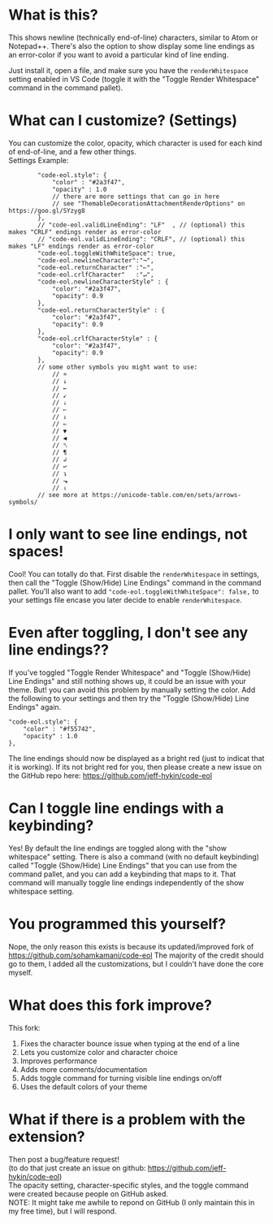 # What is this?
This shows newline (technically end-of-line) characters, similar to Atom or Notepad++. There's also the option to show display some line endings as an error-color if you want to avoid a particular kind of line ending.

Just install it, open a file, and make sure you have the `renderWhitespace` setting enabled in VS Code (toggle it with the "Toggle Render Whitespace" command in the command pallet).

# What can I customize? (Settings)
You can customize the color, opacity, which character is used for each kind of end-of-line, and a few other things.<br>
Settings Example:
```
        "code-eol.style": {
            "color" : "#2a3f47",
            "opacity" : 1.0
            // there are more settings that can go in here
            // see "ThemableDecorationAttachmentRenderOptions" on https://goo.gl/SYzyg8
        },
        // "code-eol.validLineEnding": "LF"  , // (optional) this makes "CRLF" endings render as error-color
        // "code-eol.validLineEnding": "CRLF", // (optional) this makes "LF" endings render as error-color
        "code-eol.toggleWithWhiteSpace": true,
        "code-eol.newlineCharacter":"¬",
        "code-eol.returnCharacter" :"⇠",
        "code-eol.crlfCharacter"   :"↵",
        "code-eol.newlineCharacterStyle" : {
            "color": "#2a3f47",
            "opacity": 0.9
        },
        "code-eol.returnCharacterStyle" : {
            "color": "#2a3f47",
            "opacity": 0.9
        },
        "code-eol.crlfCharacterStyle" : {
            "color": "#2a3f47",
            "opacity": 0.9
        },
        // some other symbols you might want to use:
            // ¤
            // ↓
            // ←
            // ↙
            // ⇣
            // ⇠
            // ⇓
            // ⇐
            // ▼
            // ◀
            // ␤
            // ¶
            // ↲
            // ↩
            // ↴
            // ⬎
            // ⇂
        // see more at https://unicode-table.com/en/sets/arrows-symbols/
```
<!-- <img width="376" src="https://github.com/jeff-hykin/code-eol/blob/master/Screen Shot 2018-05-07 at 11.41.35 PM.png"> -->


# I only want to see line endings, not spaces!
Cool! You can totally do that. First disable the `renderWhitespace` in settings, then call the "Toggle (Show/Hide) Line Endings" command in the command pallet. You'll also want to add `"code-eol.toggleWithWhiteSpace": false,` to your settings file encase you later decide to enable `renderWhitespace`.

# Even after toggling, I don't see any line endings??
If you've toggled "Toggle Render Whitespace" and "Toggle (Show/Hide) Line Endings" and still nothing shows up, it could be an issue with your theme. But! you can avoid this problem by manually setting the color. Add the following to your settings and then try the "Toggle (Show/Hide) Line Endings" again.
```
"code-eol.style": {
    "color" : "#f55742",
    "opacity" : 1.0
},
```
The line endings should now be displayed as a bright red (just to indicat that it is working). If its not bright red for you, then please create a new issue on the GitHub repo here: https://github.com/jeff-hykin/code-eol

# Can I toggle line endings with a keybinding?
Yes! By default the line endings are toggled along with the "show whitespace" setting. There is also a command (with no default keybinding) called "Toggle (Show/Hide) Line Endings" that you can use from the command pallet, and you can add a keybinding that maps to it. That command will manually toggle line endings independently of the show whitespace setting.

# You programmed this yourself?
Nope, the only reason this exists is because its updated/improved fork of https://github.com/sohamkamani/code-eol
The majority of the credit should go to them, I added all the customizations, but I couldn't have done the core myself.

# What does this fork improve?
This fork:
1. Fixes the character bounce issue when typing at the end of a line
2. Lets you customize color and character choice
3. Improves performance
4. Adds more comments/documentation
5. Adds toggle command for turning visible line endings on/off
6. Uses the default colors of your theme

# What if there is a problem with the extension?
Then post a bug/feature request!<br>
(to do that just create an issue on github: https://github.com/jeff-hykin/code-eol)<br>
The opacity setting, character-specific styles, and the toggle command were created because people on GitHub asked.<br>
NOTE: It might take me awhile to repond on GitHub (I only maintain this in my free time), but I will respond.
